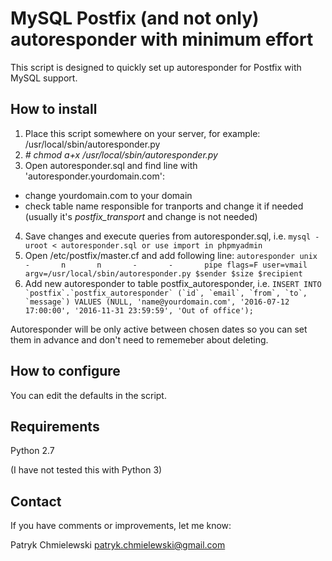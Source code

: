 # MySQL Postfix (and not only) autoresponder with minimum effort
This script is designed to quickly set up autoresponder for Postfix with MySQL support.

## How to install
1. Place this script somewhere on your server, for example: /usr/local/sbin/autoresponder.py
2. *# chmod a+x /usr/local/sbin/autoresponder.py*
3. Open autoresponder.sql and find line with 'autoresponder.yourdomain.com':
  * change yourdomain.com to your domain
  * check table name responsible for tranports and change it if needed  (usually it's *postfix_transport* and change is not needed) 
4. Save changes and execute queries from autoresponder.sql, i.e.
```mysql -uroot < autoresponder.sql or use import in phpmyadmin```
5. Open /etc/postfix/master.cf and add following line:
```autoresponder unix  -       n       n       -       -       pipe flags=F user=vmail argv=/usr/local/sbin/autoresponder.py $sender $size $recipient```
6. Add new autoresponder to table postfix_autoresponder, i.e.
```INSERT INTO `postfix`.`postfix_autoresponder` (`id`, `email`, `from`, `to`, `message`) VALUES (NULL, 'name@yourdomain.com', '2016-07-12 17:00:00', '2016-11-31 23:59:59', 'Out of office');```

Autoresponder will be only active between chosen dates so you can set them in advance and don't need to rememeber about deleting.

## How to configure

You can edit the defaults in the script.


## Requirements

Python 2.7 

(I have not tested this with Python 3)


## Contact

If you have comments or improvements, let me know:

Patryk Chmielewski
patryk.chmielewski@gmail.com
